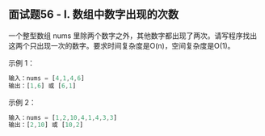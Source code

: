 ## 面试题56 - I. 数组中数字出现的次数

一个整型数组 nums 里除两个数字之外，其他数字都出现了两次。请写程序找出这两个只出现一次的数字。要求时间复杂度是O(n)，空间复杂度是O(1)。

 

示例 1：
```js
输入：nums = [4,1,4,6]
输出：[1,6] 或 [6,1]
```
示例 2：
```js
输入：nums = [1,2,10,4,1,4,3,3]
输出：[2,10] 或 [10,2]
```